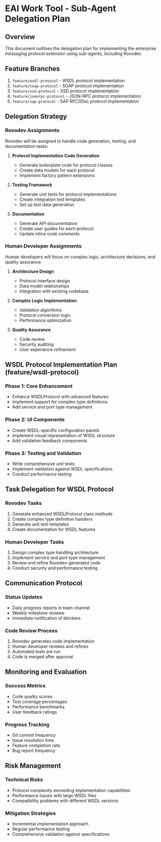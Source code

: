 # EAI Work Tool - Sub-Agent Delegation Plan

## Overview
This document outlines the delegation plan for implementing the enterprise messaging protocol extension using sub-agents, including Rovodev.

## Feature Branches
1. `feature/wsdl-protocol` - WSDL protocol implementation
2. `feature/soap-protocol` - SOAP protocol implementation
3. `feature/xsd-protocol` - XSD protocol implementation
4. `feature/jsonrpc-protocol` - JSON-RPC protocol implementation
5. `feature/sap-protocol` - SAP RFC/IDoc protocol implementation

## Delegation Strategy

### Rovodev Assignments
Rovodev will be assigned to handle code generation, testing, and documentation tasks:

1. **Protocol Implementation Code Generation**
   - Generate boilerplate code for protocol classes
   - Create data models for each protocol
   - Implement factory pattern extensions

2. **Testing Framework**
   - Generate unit tests for protocol implementations
   - Create integration test templates
   - Set up test data generation

3. **Documentation**
   - Generate API documentation
   - Create user guides for each protocol
   - Update inline code comments

### Human Developer Assignments
Human developers will focus on complex logic, architecture decisions, and quality assurance:

1. **Architecture Design**
   - Protocol interface design
   - Data model relationships
   - Integration with existing codebase

2. **Complex Logic Implementation**
   - Validation algorithms
   - Protocol conversion logic
   - Performance optimization

3. **Quality Assurance**
   - Code review
   - Security auditing
   - User experience refinement

## WSDL Protocol Implementation Plan (feature/wsdl-protocol)

### Phase 1: Core Enhancement
- Enhance WSDLProtocol with advanced features
- Implement support for complex type definitions
- Add service and port type management

### Phase 2: UI Components
- Create WSDL-specific configuration panels
- Implement visual representation of WSDL structure
- Add validation feedback components

### Phase 3: Testing and Validation
- Write comprehensive unit tests
- Implement validation against WSDL specifications
- Conduct performance testing

## Task Delegation for WSDL Protocol

### Rovodev Tasks
1. Generate enhanced WSDLProtocol class methods
2. Create complex type definition handlers
3. Generate unit test templates
4. Create documentation for WSDL features

### Human Developer Tasks
1. Design complex type handling architecture
2. Implement service and port type management
3. Review and refine Rovodev-generated code
4. Conduct security and performance testing

## Communication Protocol

### Status Updates
- Daily progress reports in team channel
- Weekly milestone reviews
- Immediate notification of blockers

### Code Review Process
1. Rovodev generates code implementation
2. Human developer reviews and refines
3. Automated tests are run
4. Code is merged after approval

## Monitoring and Evaluation

### Success Metrics
- Code quality scores
- Test coverage percentages
- Performance benchmarks
- User feedback ratings

### Progress Tracking
- Git commit frequency
- Issue resolution time
- Feature completion rate
- Bug report frequency

## Risk Management

### Technical Risks
- Protocol complexity exceeding implementation capabilities
- Performance issues with large WSDL files
- Compatibility problems with different WSDL versions

### Mitigation Strategies
- Incremental implementation approach
- Regular performance testing
- Comprehensive validation against specifications